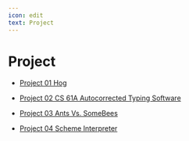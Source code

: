 ```yaml
---
icon: edit
text: Project
---
```


# Project

- [Project 01 Hog](Project01.md)

- [Project 02 CS 61A Autocorrected Typing Software](Project02.md)

- [Project 03 Ants Vs. SomeBees](Project03.md)

- [Project 04 Scheme Interpreter](Project04.md)
